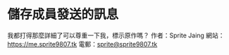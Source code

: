 # 儲存成員發送的訊息

我都打得那麼詳細了可以尊重一下我，標示原作嗎？
作者：Sprite Jaing
網站：https://me.sprite9807.tk
電郵：sprite@sprite9807.tk
